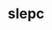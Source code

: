 ---
title: "slepc"
layout: cache
categories: [package, v0.22.0]
meta: {"versions": ["3.21.0"], "compilers": ["cce@=15.0.1", "gcc@=11.4.0", "gcc@=9.4.0", "oneapi@=2023.2.0", "oneapi@=2024.0.0"], "oss": ["amzn2", "rhel8", "ubuntu20.04", "ubuntu22.04"], "platforms": ["linux"], "targets": ["neoverse_v1", "neoverse_v2", "ppc64le", "x86_64_v3", "x86_64_v4", "zen4"], "stacks": ["aws-pcluster-x86_64_v4", "e4s", "e4s-cray-rhel", "e4s-neoverse-v2", "e4s-neoverse_v1", "e4s-oneapi", "e4s-power", "e4s-rocm-external", "root"], "num_specs": 12, "num_specs_by_stack": {"root": 12, "aws-pcluster-x86_64_v4": 2, "e4s-cray-rhel": 1, "e4s-power": 2, "e4s-neoverse_v1": 1, "e4s-neoverse-v2": 1, "e4s": 2, "e4s-rocm-external": 2, "e4s-oneapi": 1}}
spec_details: [{"hash": "cawux4agnqj3cw4n7jwjqmiwpkrxrnbo", "compiler": "oneapi@=2023.2.0", "versions": ["3.21.0"], "os": "amzn2", "platform": "linux", "target": "x86_64_v4", "variants": ["~arpack", "~blopex", "build_system=generic", "~cuda", "~hpddm", "~rocm"], "stacks": ["root", "aws-pcluster-x86_64_v4"], "size": "-", "tarball": "https://binaries.spack.io/v0.22.0/build_cache/linux-amzn2-x86_64_v4/oneapi-2023.2.0/slepc-3.21.0/linux-amzn2-x86_64_v4-oneapi-2023.2.0-slepc-3.21.0-cawux4agnqj3cw4n7jwjqmiwpkrxrnbo.spack"}, {"hash": "xaraac7hp53s4u2m4s4jgk37yuznrehl", "compiler": "oneapi@=2023.2.0", "versions": ["3.21.0"], "os": "amzn2", "platform": "linux", "target": "x86_64_v3", "variants": ["~arpack", "~blopex", "build_system=generic", "~cuda", "~hpddm", "~rocm"], "stacks": ["root", "aws-pcluster-x86_64_v4"], "size": "-", "tarball": "https://binaries.spack.io/v0.22.0/build_cache/linux-amzn2-x86_64_v3/oneapi-2023.2.0/slepc-3.21.0/linux-amzn2-x86_64_v3-oneapi-2023.2.0-slepc-3.21.0-xaraac7hp53s4u2m4s4jgk37yuznrehl.spack"}, {"hash": "cirrhnsulwa2kn45xildxm5z3jwdyx2f", "compiler": "cce@=15.0.1", "versions": ["3.21.0"], "os": "rhel8", "platform": "linux", "target": "zen4", "variants": ["+arpack", "~blopex", "build_system=generic", "~cuda", "~hpddm", "~rocm"], "stacks": ["e4s-cray-rhel", "root"], "size": "-", "tarball": "https://binaries.spack.io/v0.22.0/build_cache/linux-rhel8-zen4/cce-15.0.1/slepc-3.21.0/linux-rhel8-zen4-cce-15.0.1-slepc-3.21.0-cirrhnsulwa2kn45xildxm5z3jwdyx2f.spack"}, {"hash": "3qfu55k2ysd3mpxsuv6mx32oraszbcyp", "compiler": "gcc@=9.4.0", "versions": ["3.21.0"], "os": "ubuntu20.04", "platform": "linux", "target": "ppc64le", "variants": ["+arpack", "~blopex", "build_system=generic", "~cuda", "~hpddm", "~rocm"], "stacks": ["e4s-power", "root"], "size": "-", "tarball": "https://binaries.spack.io/v0.22.0/build_cache/linux-ubuntu20.04-ppc64le/gcc-9.4.0/slepc-3.21.0/linux-ubuntu20.04-ppc64le-gcc-9.4.0-slepc-3.21.0-3qfu55k2ysd3mpxsuv6mx32oraszbcyp.spack"}, {"hash": "tugvu7j6upam6scw6adx3o2b2ektstuf", "compiler": "gcc@=9.4.0", "versions": ["3.21.0"], "os": "ubuntu20.04", "platform": "linux", "target": "ppc64le", "variants": ["+arpack", "~blopex", "build_system=generic", "+cuda", "cuda_arch=70", "~hpddm", "~rocm"], "stacks": ["e4s-power", "root"], "size": "-", "tarball": "https://binaries.spack.io/v0.22.0/build_cache/linux-ubuntu20.04-ppc64le/gcc-9.4.0/slepc-3.21.0/linux-ubuntu20.04-ppc64le-gcc-9.4.0-slepc-3.21.0-tugvu7j6upam6scw6adx3o2b2ektstuf.spack"}, {"hash": "abfpiatt6qwj7gt6cvi3m34wtwgynnx3", "compiler": "gcc@=11.4.0", "versions": ["3.21.0"], "os": "ubuntu22.04", "platform": "linux", "target": "neoverse_v1", "variants": ["+arpack", "~blopex", "build_system=generic", "~cuda", "~hpddm", "~rocm"], "stacks": ["root", "e4s-neoverse_v1"], "size": "-", "tarball": "https://binaries.spack.io/v0.22.0/build_cache/linux-ubuntu22.04-neoverse_v1/gcc-11.4.0/slepc-3.21.0/linux-ubuntu22.04-neoverse_v1-gcc-11.4.0-slepc-3.21.0-abfpiatt6qwj7gt6cvi3m34wtwgynnx3.spack"}, {"hash": "ufwpepxdtwf2jemcssq5secm3dzqq42c", "compiler": "gcc@=11.4.0", "versions": ["3.21.0"], "os": "ubuntu22.04", "platform": "linux", "target": "neoverse_v2", "variants": ["+arpack", "~blopex", "build_system=generic", "~cuda", "~hpddm", "~rocm"], "stacks": ["e4s-neoverse-v2", "root"], "size": "-", "tarball": "https://binaries.spack.io/v0.22.0/build_cache/linux-ubuntu22.04-neoverse_v2/gcc-11.4.0/slepc-3.21.0/linux-ubuntu22.04-neoverse_v2-gcc-11.4.0-slepc-3.21.0-ufwpepxdtwf2jemcssq5secm3dzqq42c.spack"}, {"hash": "q2subzhgp2bz5iknu2x3dog2rv5zeiu5", "compiler": "gcc@=11.4.0", "versions": ["3.21.0"], "os": "ubuntu22.04", "platform": "linux", "target": "x86_64_v3", "variants": ["+arpack", "~blopex", "build_system=generic", "~cuda", "~hpddm", "~rocm"], "stacks": ["e4s", "root"], "size": "-", "tarball": "https://binaries.spack.io/v0.22.0/build_cache/linux-ubuntu22.04-x86_64_v3/gcc-11.4.0/slepc-3.21.0/linux-ubuntu22.04-x86_64_v3-gcc-11.4.0-slepc-3.21.0-q2subzhgp2bz5iknu2x3dog2rv5zeiu5.spack"}, {"hash": "irnlyuq6artyj5ldlzticutxilerefck", "compiler": "gcc@=11.4.0", "versions": ["3.21.0"], "os": "ubuntu22.04", "platform": "linux", "target": "x86_64_v3", "variants": ["+arpack", "~blopex", "build_system=generic", "~cuda", "~hpddm", "~rocm"], "stacks": ["e4s", "root"], "size": "-", "tarball": "https://binaries.spack.io/v0.22.0/build_cache/linux-ubuntu22.04-x86_64_v3/gcc-11.4.0/slepc-3.21.0/linux-ubuntu22.04-x86_64_v3-gcc-11.4.0-slepc-3.21.0-irnlyuq6artyj5ldlzticutxilerefck.spack"}, {"hash": "jrcedakailvbsbxegy5vvzkyjztawpnk", "compiler": "gcc@=11.4.0", "versions": ["3.21.0"], "os": "ubuntu22.04", "platform": "linux", "target": "x86_64_v3", "variants": ["amdgpu_target=gfx908", "+arpack", "~blopex", "build_system=generic", "~cuda", "~hpddm", "+rocm"], "stacks": ["e4s-rocm-external", "root"], "size": "-", "tarball": "https://binaries.spack.io/v0.22.0/build_cache/linux-ubuntu22.04-x86_64_v3/gcc-11.4.0/slepc-3.21.0/linux-ubuntu22.04-x86_64_v3-gcc-11.4.0-slepc-3.21.0-jrcedakailvbsbxegy5vvzkyjztawpnk.spack"}, {"hash": "t6kwqhradc5jutascz6utfzljzpqon4v", "compiler": "gcc@=11.4.0", "versions": ["3.21.0"], "os": "ubuntu22.04", "platform": "linux", "target": "x86_64_v3", "variants": ["amdgpu_target=gfx90a", "+arpack", "~blopex", "build_system=generic", "~cuda", "~hpddm", "+rocm"], "stacks": ["e4s-rocm-external", "root"], "size": "-", "tarball": "https://binaries.spack.io/v0.22.0/build_cache/linux-ubuntu22.04-x86_64_v3/gcc-11.4.0/slepc-3.21.0/linux-ubuntu22.04-x86_64_v3-gcc-11.4.0-slepc-3.21.0-t6kwqhradc5jutascz6utfzljzpqon4v.spack"}, {"hash": "cvzup2shdezsrhl366cvj2t5xcqddj3c", "compiler": "oneapi@=2024.0.0", "versions": ["3.21.0"], "os": "ubuntu22.04", "platform": "linux", "target": "x86_64_v3", "variants": ["+arpack", "~blopex", "build_system=generic", "~cuda", "~hpddm", "~rocm"], "stacks": ["e4s-oneapi", "root"], "size": "-", "tarball": "https://binaries.spack.io/v0.22.0/build_cache/linux-ubuntu22.04-x86_64_v3/oneapi-2024.0.0/slepc-3.21.0/linux-ubuntu22.04-x86_64_v3-oneapi-2024.0.0-slepc-3.21.0-cvzup2shdezsrhl366cvj2t5xcqddj3c.spack"}]
---